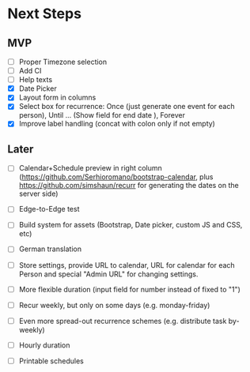 # Next Steps

## MVP
- [ ] Proper Timezone selection
- [ ] Add CI
- [ ] Help texts
- [X] Date Picker
- [X] Layout form in columns
- [X] Select box for recurrence: Once (just generate one event for each person), Until ... (Show field for end date ), Forever
- [X] Improve label handling (concat with colon only if not empty)

## Later
- [ ] Calendar+Schedule preview in right column (https://github.com/Serhioromano/bootstrap-calendar, plus https://github.com/simshaun/recurr for generating the dates on the server side)
- [ ] Edge-to-Edge test
- [ ] Build system for assets (Bootstrap, Date picker, custom JS and CSS, etc)
- [ ] German translation
- [ ] Store settings, provide URL to calendar, URL for calendar for each Person and special "Admin URL" for changing settings.
- [ ] More flexible duration (input field for number instead of fixed to "1")
- [ ] Recur weekly, but only on some days (e.g. monday-friday)
- [ ] Even more spread-out recurrence schemes (e.g. distribute task by-weekly)
- [ ] Hourly duration
- [ ] Printable schedules

